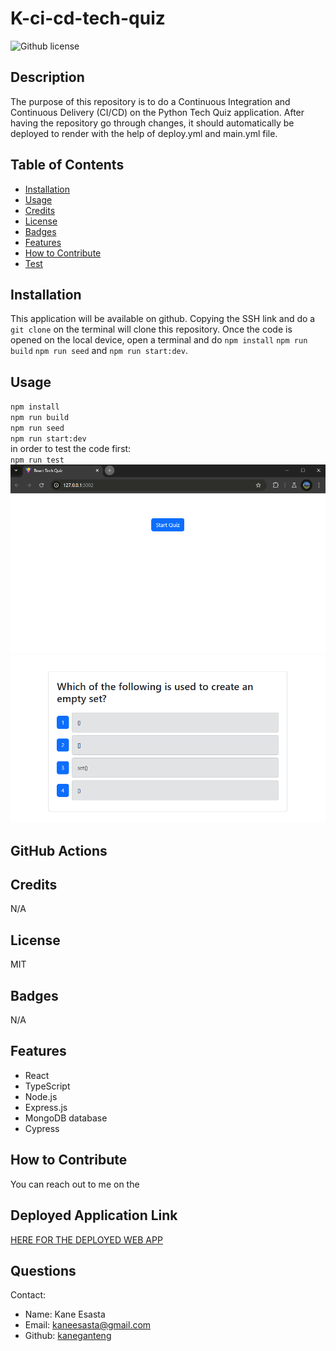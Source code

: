 # K-ci-cd-tech-quiz
  ![Github license](https://img.shields.io/badge/License-MIT-blue.svg)
  ## Description
  The purpose of this repository is to do a Continuous Integration and Continuous Delivery (CI/CD) on the Python Tech Quiz application. After having the repository go through changes, it should automatically be deployed to render with the help of deploy.yml and main.yml file.
  ## Table of Contents
  * [Installation](#installation)
  * [Usage](#usage)
  * [Credits](#credits)
  * [License](#license)
  * [Badges](#badges)
  * [Features](#features)
  * [How to Contribute](#howToContribute)
  * [Test](#test)
  ## Installation
  This application will be available on github. Copying the SSH link and do a `git clone` on the terminal will clone this repository. 
  Once the code is opened on the local device, open a terminal and do `npm install` `npm run build` `npm run seed` and `npm run start:dev`.
  ## Usage
  `npm install` <br>
  `npm run build` <br>
  `npm run seed`<br>
  `npm run start:dev`<br>
  in order to test the code first:<br>
  `npm run test` <br> ![Screenshot of the start quiz button](./assets/startquizreactquiz.png)
  ![Screenshot of the sample question](./assets/samplequestiontechquiz.png)
  ## GitHub Actions
  
  ## Credits
  N/A
  ## License
  MIT 
  ## Badges
  N/A
  ## Features
  * React
  * TypeScript
  * Node.js
  * Express.js
  * MongoDB database
  * Cypress

  ## How to Contribute
  You can reach out to me on the
  ## Deployed Application Link
  [HERE FOR THE DEPLOYED WEB APP](https://k-ci-cd-tech-quiz.onrender.com)
  ## Questions
  Contact:
  * Name: Kane Esasta
  * Email: kaneesasta@gmail.com
  * Github: [kaneganteng](https://github.com/kaneganteng)
